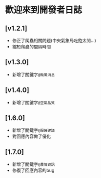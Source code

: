 # 歡迎來到開發者日誌

## [v1.2.1]
- 修正了爬蟲相關問題(中央氣象局吃飽太閒...)
- 縮短爬蟲的間隔時間

## [v1.3.0]
- 新增了關鍵字`@颱風消息`

## [v1.4.0]
- 新增了關鍵字`@空氣品質`

## [1.6.0]
- 新增了關鍵字`@服裝建議`
- 對回應內容做了優化

## [1.7.0]
- 新增了關鍵字`@農情資訊`
- 修復了回應內容的bug